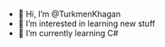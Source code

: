 - 👋 Hi, I’m @TurkmenKhagan
- 👀 I’m interested in learning new stuff
- 🌱 I’m currently learning C#

<!---
TurkmenKhagan/TurkmenKhagan is a ✨ special ✨ repository because its `README.md` (this file) appears on your GitHub profile.
You can click the Preview link to take a look at your changes.
--->
